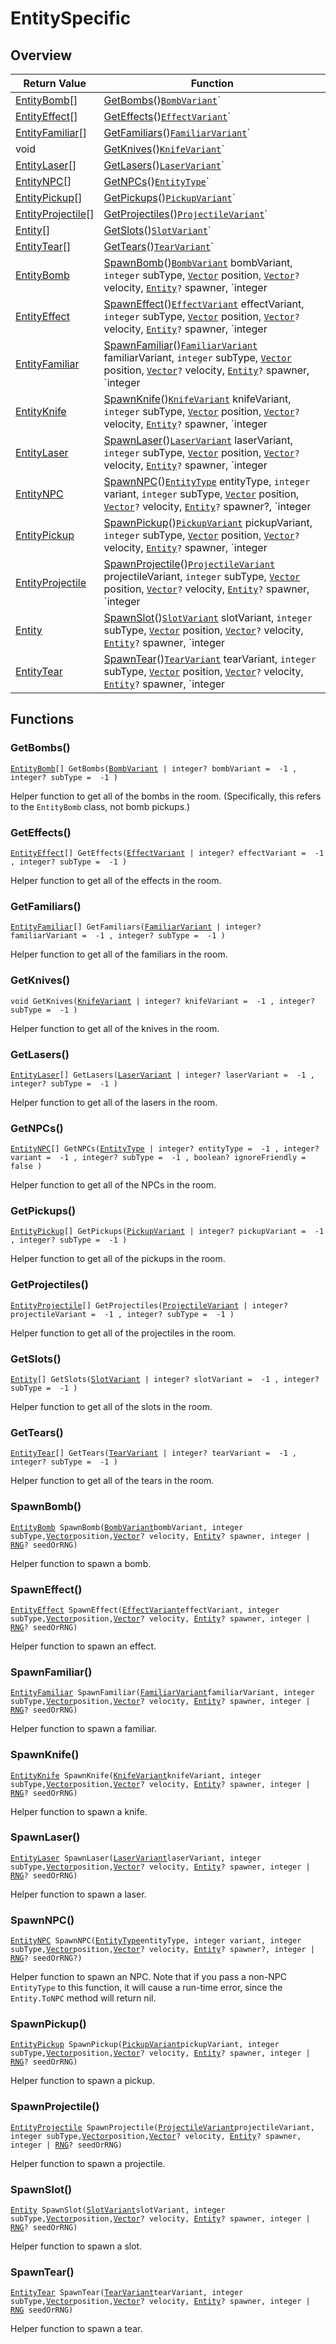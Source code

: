 # EntitySpecific

## Overview

| Return Value | Function |
| - | - |
| [EntityBomb](https://wofsauge.github.io/IsaacDocs/rep/EntityBomb.html)\[] | [GetBombs](entityspecific.md#getbombs)()[`BombVariant`](https://wofsauge.github.io/IsaacDocs/rep/enums/BombVariant.html)` | integer?` bombVariant =  -1 , `integer?` subType =  -1 ) |
| [EntityEffect](https://wofsauge.github.io/IsaacDocs/rep/EntityEffect.html)\[] | [GetEffects](entityspecific.md#geteffects)()[`EffectVariant`](https://wofsauge.github.io/IsaacDocs/rep/enums/EffectVariant.html)` | integer?` effectVariant =  -1 , `integer?` subType =  -1 ) |
| [EntityFamiliar](https://wofsauge.github.io/IsaacDocs/rep/EntityFamiliar.html)\[] | [GetFamiliars](entityspecific.md#getfamiliars)()[`FamiliarVariant`](https://wofsauge.github.io/IsaacDocs/rep/enums/FamiliarVariant.html)` | integer?` familiarVariant =  -1 , `integer?` subType =  -1 ) |
| void | [GetKnives](entityspecific.md#getknives)()[`KnifeVariant`](../custom-enums/knifevariant.md)` | integer?` knifeVariant =  -1 , `integer?` subType =  -1 ) |
| [EntityLaser](https://wofsauge.github.io/IsaacDocs/rep/EntityLaser.html)\[] | [GetLasers](entityspecific.md#getlasers)()[`LaserVariant`](https://wofsauge.github.io/IsaacDocs/rep/enums/LaserVariant.html)` | integer?` laserVariant =  -1 , `integer?` subType =  -1 ) |
| [EntityNPC](https://wofsauge.github.io/IsaacDocs/rep/EntityNPC.html)\[] | [GetNPCs](entityspecific.md#getnpcs)()[`EntityType`](https://wofsauge.github.io/IsaacDocs/rep/enums/EntityType.html)` | integer?` entityType =  -1 , `integer?` variant =  -1 , `integer?` subType =  -1 , `boolean?` ignoreFriendly =  false ) |
| [EntityPickup](https://wofsauge.github.io/IsaacDocs/rep/EntityPickup.html)\[] | [GetPickups](entityspecific.md#getpickups)()[`PickupVariant`](https://wofsauge.github.io/IsaacDocs/rep/enums/PickupVariant.html)` | integer?` pickupVariant =  -1 , `integer?` subType =  -1 ) |
| [EntityProjectile](https://wofsauge.github.io/IsaacDocs/rep/EntityProjectile.html)\[] | [GetProjectiles](entityspecific.md#getprojectiles)()[`ProjectileVariant`](https://wofsauge.github.io/IsaacDocs/rep/enums/ProjectileVariant.html)` | integer?` projectileVariant =  -1 , `integer?` subType =  -1 ) |
| [Entity](https://wofsauge.github.io/IsaacDocs/rep/Entity.html)\[] | [GetSlots](entityspecific.md#getslots)()[`SlotVariant`](../custom-enums/slotvariant.md)` | integer?` slotVariant =  -1 , `integer?` subType =  -1 ) |
| [EntityTear](https://wofsauge.github.io/IsaacDocs/rep/EntityTear.html)\[] | [GetTears](entityspecific.md#gettears)()[`TearVariant`](https://wofsauge.github.io/IsaacDocs/rep/enums/TearVariant.html)` | integer?` tearVariant =  -1 , `integer?` subType =  -1 ) |
| [EntityBomb](https://wofsauge.github.io/IsaacDocs/rep/EntityBomb.html) | [SpawnBomb](entityspecific.md#spawnbomb)()[`BombVariant`](https://wofsauge.github.io/IsaacDocs/rep/enums/BombVariant.html) bombVariant, `integer` subType, [`Vector`](https://wofsauge.github.io/IsaacDocs/rep/Vector.html) position, [`Vector`](https://wofsauge.github.io/IsaacDocs/rep/Vector.html)`?` velocity, [`Entity`](https://wofsauge.github.io/IsaacDocs/rep/Entity.html)`?` spawner, `integer | `[`RNG`](https://wofsauge.github.io/IsaacDocs/rep/RNG.html)`?` seedOrRNG) |
| [EntityEffect](https://wofsauge.github.io/IsaacDocs/rep/EntityEffect.html) | [SpawnEffect](entityspecific.md#spawneffect)()[`EffectVariant`](https://wofsauge.github.io/IsaacDocs/rep/enums/EffectVariant.html) effectVariant, `integer` subType, [`Vector`](https://wofsauge.github.io/IsaacDocs/rep/Vector.html) position, [`Vector`](https://wofsauge.github.io/IsaacDocs/rep/Vector.html)`?` velocity, [`Entity`](https://wofsauge.github.io/IsaacDocs/rep/Entity.html)`?` spawner, `integer | `[`RNG`](https://wofsauge.github.io/IsaacDocs/rep/RNG.html)`?` seedOrRNG) |
| [EntityFamiliar](https://wofsauge.github.io/IsaacDocs/rep/EntityFamiliar.html) | [SpawnFamiliar](entityspecific.md#spawnfamiliar)()[`FamiliarVariant`](https://wofsauge.github.io/IsaacDocs/rep/enums/FamiliarVariant.html) familiarVariant, `integer` subType, [`Vector`](https://wofsauge.github.io/IsaacDocs/rep/Vector.html) position, [`Vector`](https://wofsauge.github.io/IsaacDocs/rep/Vector.html)`?` velocity, [`Entity`](https://wofsauge.github.io/IsaacDocs/rep/Entity.html)`?` spawner, `integer | `[`RNG`](https://wofsauge.github.io/IsaacDocs/rep/RNG.html)`?` seedOrRNG) |
| [EntityKnife](https://wofsauge.github.io/IsaacDocs/rep/EntityKnife.html) | [SpawnKnife](entityspecific.md#spawnknife)()[`KnifeVariant`](../custom-enums/knifevariant.md) knifeVariant, `integer` subType, [`Vector`](https://wofsauge.github.io/IsaacDocs/rep/Vector.html) position, [`Vector`](https://wofsauge.github.io/IsaacDocs/rep/Vector.html)`?` velocity, [`Entity`](https://wofsauge.github.io/IsaacDocs/rep/Entity.html)`?` spawner, `integer | `[`RNG`](https://wofsauge.github.io/IsaacDocs/rep/RNG.html)`?` seedOrRNG) |
| [EntityLaser](https://wofsauge.github.io/IsaacDocs/rep/EntityLaser.html) | [SpawnLaser](entityspecific.md#spawnlaser)()[`LaserVariant`](https://wofsauge.github.io/IsaacDocs/rep/enums/LaserVariant.html) laserVariant, `integer` subType, [`Vector`](https://wofsauge.github.io/IsaacDocs/rep/Vector.html) position, [`Vector`](https://wofsauge.github.io/IsaacDocs/rep/Vector.html)`?` velocity, [`Entity`](https://wofsauge.github.io/IsaacDocs/rep/Entity.html)`?` spawner, `integer | `[`RNG`](https://wofsauge.github.io/IsaacDocs/rep/RNG.html)`?` seedOrRNG) |
| [EntityNPC](https://wofsauge.github.io/IsaacDocs/rep/EntityNPC.html) | [SpawnNPC](entityspecific.md#spawnnpc)()[`EntityType`](https://wofsauge.github.io/IsaacDocs/rep/enums/EntityType.html) entityType, `integer` variant, `integer` subType, [`Vector`](https://wofsauge.github.io/IsaacDocs/rep/Vector.html) position, [`Vector`](https://wofsauge.github.io/IsaacDocs/rep/Vector.html)`?` velocity, [`Entity`](https://wofsauge.github.io/IsaacDocs/rep/Entity.html)`?` spawner?, `integer | `[`RNG`](https://wofsauge.github.io/IsaacDocs/rep/RNG.html)`?` seedOrRNG?) |
| [EntityPickup](https://wofsauge.github.io/IsaacDocs/rep/EntityPickup.html) | [SpawnPickup](entityspecific.md#spawnpickup)()[`PickupVariant`](https://wofsauge.github.io/IsaacDocs/rep/enums/PickupVariant.html) pickupVariant, `integer` subType, [`Vector`](https://wofsauge.github.io/IsaacDocs/rep/Vector.html) position, [`Vector`](https://wofsauge.github.io/IsaacDocs/rep/Vector.html)`?` velocity, [`Entity`](https://wofsauge.github.io/IsaacDocs/rep/Entity.html)`?` spawner, `integer | `[`RNG`](https://wofsauge.github.io/IsaacDocs/rep/RNG.html)`?` seedOrRNG) |
| [EntityProjectile](https://wofsauge.github.io/IsaacDocs/rep/EntityProjectile.html) | [SpawnProjectile](entityspecific.md#spawnprojectile)()[`ProjectileVariant`](https://wofsauge.github.io/IsaacDocs/rep/enums/ProjectileVariant.html) projectileVariant, `integer` subType, [`Vector`](https://wofsauge.github.io/IsaacDocs/rep/Vector.html) position, [`Vector`](https://wofsauge.github.io/IsaacDocs/rep/Vector.html)`?` velocity, [`Entity`](https://wofsauge.github.io/IsaacDocs/rep/Entity.html)`?` spawner, `integer | `[`RNG`](https://wofsauge.github.io/IsaacDocs/rep/RNG.html)`?` seedOrRNG) |
| [Entity](https://wofsauge.github.io/IsaacDocs/rep/Entity.html) | [SpawnSlot](entityspecific.md#spawnslot)()[`SlotVariant`](../custom-enums/slotvariant.md) slotVariant, `integer` subType, [`Vector`](https://wofsauge.github.io/IsaacDocs/rep/Vector.html) position, [`Vector`](https://wofsauge.github.io/IsaacDocs/rep/Vector.html)`?` velocity, [`Entity`](https://wofsauge.github.io/IsaacDocs/rep/Entity.html)`?` spawner, `integer | `[`RNG`](https://wofsauge.github.io/IsaacDocs/rep/RNG.html)`?` seedOrRNG) |
| [EntityTear](https://wofsauge.github.io/IsaacDocs/rep/EntityTear.html) | [SpawnTear](entityspecific.md#spawntear)()[`TearVariant`](https://wofsauge.github.io/IsaacDocs/rep/enums/TearVariant.html) tearVariant, `integer` subType, [`Vector`](https://wofsauge.github.io/IsaacDocs/rep/Vector.html) position, [`Vector`](https://wofsauge.github.io/IsaacDocs/rep/Vector.html)`?` velocity, [`Entity`](https://wofsauge.github.io/IsaacDocs/rep/Entity.html)`?` spawner, `integer | `[`RNG`](https://wofsauge.github.io/IsaacDocs/rep/RNG.html) seedOrRNG) |

## Functions

### GetBombs()

[`EntityBomb`](https://wofsauge.github.io/IsaacDocs/rep/EntityBomb.html)`[] GetBombs(`[`BombVariant`](https://wofsauge.github.io/IsaacDocs/rep/enums/BombVariant.html)` | integer? bombVariant =  -1 , integer? subType =  -1 )`

Helper function to get all of the bombs in the room. (Specifically, this refers to the `EntityBomb` class, not bomb pickups.) 

### GetEffects()

[`EntityEffect`](https://wofsauge.github.io/IsaacDocs/rep/EntityEffect.html)`[] GetEffects(`[`EffectVariant`](https://wofsauge.github.io/IsaacDocs/rep/enums/EffectVariant.html)` | integer? effectVariant =  -1 , integer? subType =  -1 )`

Helper function to get all of the effects in the room. 

### GetFamiliars()

[`EntityFamiliar`](https://wofsauge.github.io/IsaacDocs/rep/EntityFamiliar.html)`[] GetFamiliars(`[`FamiliarVariant`](https://wofsauge.github.io/IsaacDocs/rep/enums/FamiliarVariant.html)` | integer? familiarVariant =  -1 , integer? subType =  -1 )`

Helper function to get all of the familiars in the room. 

### GetKnives()

`void GetKnives(`[`KnifeVariant`](../custom-enums/knifevariant.md)` | integer? knifeVariant =  -1 , integer? subType =  -1 )`

Helper function to get all of the knives in the room. 

### GetLasers()

[`EntityLaser`](https://wofsauge.github.io/IsaacDocs/rep/EntityLaser.html)`[] GetLasers(`[`LaserVariant`](https://wofsauge.github.io/IsaacDocs/rep/enums/LaserVariant.html)` | integer? laserVariant =  -1 , integer? subType =  -1 )`

Helper function to get all of the lasers in the room. 

### GetNPCs()

[`EntityNPC`](https://wofsauge.github.io/IsaacDocs/rep/EntityNPC.html)`[] GetNPCs(`[`EntityType`](https://wofsauge.github.io/IsaacDocs/rep/enums/EntityType.html)` | integer? entityType =  -1 , integer? variant =  -1 , integer? subType =  -1 , boolean? ignoreFriendly =  false )`

Helper function to get all of the NPCs in the room. 

### GetPickups()

[`EntityPickup`](https://wofsauge.github.io/IsaacDocs/rep/EntityPickup.html)`[] GetPickups(`[`PickupVariant`](https://wofsauge.github.io/IsaacDocs/rep/enums/PickupVariant.html)` | integer? pickupVariant =  -1 , integer? subType =  -1 )`

Helper function to get all of the pickups in the room. 

### GetProjectiles()

[`EntityProjectile`](https://wofsauge.github.io/IsaacDocs/rep/EntityProjectile.html)`[] GetProjectiles(`[`ProjectileVariant`](https://wofsauge.github.io/IsaacDocs/rep/enums/ProjectileVariant.html)` | integer? projectileVariant =  -1 , integer? subType =  -1 )`

Helper function to get all of the projectiles in the room. 

### GetSlots()

[`Entity`](https://wofsauge.github.io/IsaacDocs/rep/Entity.html)`[] GetSlots(`[`SlotVariant`](../custom-enums/slotvariant.md)` | integer? slotVariant =  -1 , integer? subType =  -1 )`

Helper function to get all of the slots in the room. 

### GetTears()

[`EntityTear`](https://wofsauge.github.io/IsaacDocs/rep/EntityTear.html)`[] GetTears(`[`TearVariant`](https://wofsauge.github.io/IsaacDocs/rep/enums/TearVariant.html)` | integer? tearVariant =  -1 , integer? subType =  -1 )`

Helper function to get all of the tears in the room. 

### SpawnBomb()

[`EntityBomb`](https://wofsauge.github.io/IsaacDocs/rep/EntityBomb.html)` SpawnBomb(`[`BombVariant`](https://wofsauge.github.io/IsaacDocs/rep/enums/BombVariant.html)` bombVariant, integer subType, `[`Vector`](https://wofsauge.github.io/IsaacDocs/rep/Vector.html)` position, `[`Vector`](https://wofsauge.github.io/IsaacDocs/rep/Vector.html)`? velocity, `[`Entity`](https://wofsauge.github.io/IsaacDocs/rep/Entity.html)`? spawner, integer | `[`RNG`](https://wofsauge.github.io/IsaacDocs/rep/RNG.html)`? seedOrRNG)`

Helper function to spawn a bomb. 

### SpawnEffect()

[`EntityEffect`](https://wofsauge.github.io/IsaacDocs/rep/EntityEffect.html)` SpawnEffect(`[`EffectVariant`](https://wofsauge.github.io/IsaacDocs/rep/enums/EffectVariant.html)` effectVariant, integer subType, `[`Vector`](https://wofsauge.github.io/IsaacDocs/rep/Vector.html)` position, `[`Vector`](https://wofsauge.github.io/IsaacDocs/rep/Vector.html)`? velocity, `[`Entity`](https://wofsauge.github.io/IsaacDocs/rep/Entity.html)`? spawner, integer | `[`RNG`](https://wofsauge.github.io/IsaacDocs/rep/RNG.html)`? seedOrRNG)`

Helper function to spawn an effect. 

### SpawnFamiliar()

[`EntityFamiliar`](https://wofsauge.github.io/IsaacDocs/rep/EntityFamiliar.html)` SpawnFamiliar(`[`FamiliarVariant`](https://wofsauge.github.io/IsaacDocs/rep/enums/FamiliarVariant.html)` familiarVariant, integer subType, `[`Vector`](https://wofsauge.github.io/IsaacDocs/rep/Vector.html)` position, `[`Vector`](https://wofsauge.github.io/IsaacDocs/rep/Vector.html)`? velocity, `[`Entity`](https://wofsauge.github.io/IsaacDocs/rep/Entity.html)`? spawner, integer | `[`RNG`](https://wofsauge.github.io/IsaacDocs/rep/RNG.html)`? seedOrRNG)`

Helper function to spawn a familiar. 

### SpawnKnife()

[`EntityKnife`](https://wofsauge.github.io/IsaacDocs/rep/EntityKnife.html)` SpawnKnife(`[`KnifeVariant`](../custom-enums/knifevariant.md)` knifeVariant, integer subType, `[`Vector`](https://wofsauge.github.io/IsaacDocs/rep/Vector.html)` position, `[`Vector`](https://wofsauge.github.io/IsaacDocs/rep/Vector.html)`? velocity, `[`Entity`](https://wofsauge.github.io/IsaacDocs/rep/Entity.html)`? spawner, integer | `[`RNG`](https://wofsauge.github.io/IsaacDocs/rep/RNG.html)`? seedOrRNG)`

Helper function to spawn a knife. 

### SpawnLaser()

[`EntityLaser`](https://wofsauge.github.io/IsaacDocs/rep/EntityLaser.html)` SpawnLaser(`[`LaserVariant`](https://wofsauge.github.io/IsaacDocs/rep/enums/LaserVariant.html)` laserVariant, integer subType, `[`Vector`](https://wofsauge.github.io/IsaacDocs/rep/Vector.html)` position, `[`Vector`](https://wofsauge.github.io/IsaacDocs/rep/Vector.html)`? velocity, `[`Entity`](https://wofsauge.github.io/IsaacDocs/rep/Entity.html)`? spawner, integer | `[`RNG`](https://wofsauge.github.io/IsaacDocs/rep/RNG.html)`? seedOrRNG)`

Helper function to spawn a laser. 

### SpawnNPC()

[`EntityNPC`](https://wofsauge.github.io/IsaacDocs/rep/EntityNPC.html)` SpawnNPC(`[`EntityType`](https://wofsauge.github.io/IsaacDocs/rep/enums/EntityType.html)` entityType, integer variant, integer subType, `[`Vector`](https://wofsauge.github.io/IsaacDocs/rep/Vector.html)` position, `[`Vector`](https://wofsauge.github.io/IsaacDocs/rep/Vector.html)`? velocity, `[`Entity`](https://wofsauge.github.io/IsaacDocs/rep/Entity.html)`? spawner?, integer | `[`RNG`](https://wofsauge.github.io/IsaacDocs/rep/RNG.html)`? seedOrRNG?)`

Helper function to spawn an NPC. 
Note that if you pass a non-NPC `EntityType` to this function, it will cause a run-time error, since the `Entity.ToNPC` method will return nil. 

### SpawnPickup()

[`EntityPickup`](https://wofsauge.github.io/IsaacDocs/rep/EntityPickup.html)` SpawnPickup(`[`PickupVariant`](https://wofsauge.github.io/IsaacDocs/rep/enums/PickupVariant.html)` pickupVariant, integer subType, `[`Vector`](https://wofsauge.github.io/IsaacDocs/rep/Vector.html)` position, `[`Vector`](https://wofsauge.github.io/IsaacDocs/rep/Vector.html)`? velocity, `[`Entity`](https://wofsauge.github.io/IsaacDocs/rep/Entity.html)`? spawner, integer | `[`RNG`](https://wofsauge.github.io/IsaacDocs/rep/RNG.html)`? seedOrRNG)`

Helper function to spawn a pickup. 

### SpawnProjectile()

[`EntityProjectile`](https://wofsauge.github.io/IsaacDocs/rep/EntityProjectile.html)` SpawnProjectile(`[`ProjectileVariant`](https://wofsauge.github.io/IsaacDocs/rep/enums/ProjectileVariant.html)` projectileVariant, integer subType, `[`Vector`](https://wofsauge.github.io/IsaacDocs/rep/Vector.html)` position, `[`Vector`](https://wofsauge.github.io/IsaacDocs/rep/Vector.html)`? velocity, `[`Entity`](https://wofsauge.github.io/IsaacDocs/rep/Entity.html)`? spawner, integer | `[`RNG`](https://wofsauge.github.io/IsaacDocs/rep/RNG.html)`? seedOrRNG)`

Helper function to spawn a projectile. 

### SpawnSlot()

[`Entity`](https://wofsauge.github.io/IsaacDocs/rep/Entity.html)` SpawnSlot(`[`SlotVariant`](../custom-enums/slotvariant.md)` slotVariant, integer subType, `[`Vector`](https://wofsauge.github.io/IsaacDocs/rep/Vector.html)` position, `[`Vector`](https://wofsauge.github.io/IsaacDocs/rep/Vector.html)`? velocity, `[`Entity`](https://wofsauge.github.io/IsaacDocs/rep/Entity.html)`? spawner, integer | `[`RNG`](https://wofsauge.github.io/IsaacDocs/rep/RNG.html)`? seedOrRNG)`

Helper function to spawn a slot. 

### SpawnTear()

[`EntityTear`](https://wofsauge.github.io/IsaacDocs/rep/EntityTear.html)` SpawnTear(`[`TearVariant`](https://wofsauge.github.io/IsaacDocs/rep/enums/TearVariant.html)` tearVariant, integer subType, `[`Vector`](https://wofsauge.github.io/IsaacDocs/rep/Vector.html)` position, `[`Vector`](https://wofsauge.github.io/IsaacDocs/rep/Vector.html)`? velocity, `[`Entity`](https://wofsauge.github.io/IsaacDocs/rep/Entity.html)`? spawner, integer | `[`RNG`](https://wofsauge.github.io/IsaacDocs/rep/RNG.html)` seedOrRNG)`

Helper function to spawn a tear. 

